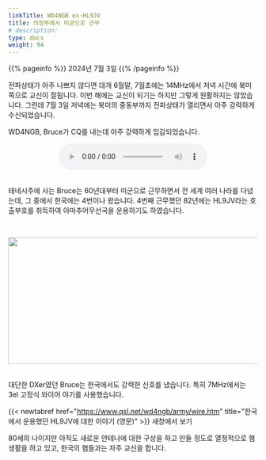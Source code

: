 ```yaml
---
linkTitle: WD4NGB ex-HL9JV
title: 의정부에서 미군으로 근무
# description:
type: docs
weight: 94
---
```


{{% pageinfo %}}
2024년 7월 3일
{{% /pageinfo %}}

전파상태가 아주 나쁘지 않다면 대개 6월말, 7월초에는 14MHz에서 저녁 시간에 북미쪽으로 교신이 잘됩니다. 이번 해에는 교신이 되기는 하지만 그렇게 원활하지는 않았습니다. 그런데 7월 3일 저녁에는 북미의 중동부까지 전파상태가 열리면서 아주 강력하게 수신되었습니다.

WD4NGB, Bruce가 CQ를 내는데 아주 강력하게 입감되었습니다.

<center><audio src="https://blog.kakaocdn.net/dn/cdAijB/btsIpZqVrKZ/Q4yv0ECywTx5FYQWdVzpkk/tfile.mp3" controls="controls"></audio></center><br>


테네시주에 사는 Bruce는 60년대부터 미군으로 근무하면서 전 세계 여러 나라를 다녔는데, 그 중에서 한국에는 4번이나 왔습니다. 4번째 근무했던 82년에는 HL9JV라는 호출부호를 취득하여 아마추어무선국을 운용하기도 하였습니다.

<br>

<img src="/recording/img/wd4ngb.png" style="width:650px;height:256"><br> 
<br>

대단한 DXer였던 Bruce는 한국에서도 강력한 신호를 냈습니다. 특히 7MHz에서는 3el 고정식 와이어 야기를 사용했습니다.

{{< newtabref href="https://www.qsl.net/wd4ngb/army/wire.htm" title="한국에서 운용했던 HL9JV에 대한 이야기 (영문)" >}} 새창에서 보기



80세의 나이지만 아직도 새로운 안테나에 대한 구상을 하고 만들 정도로 열정적으로 햄생활을 하고 있고, 한국의 햄들과는 자주 교신을 합니다.



